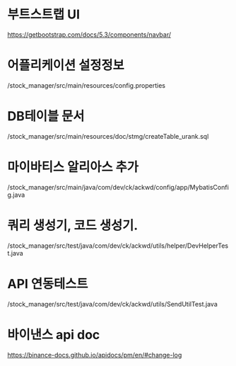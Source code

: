 # 부트스트랩 UI
https://getbootstrap.com/docs/5.3/components/navbar/

# 어플리케이션 설정정보
/stock_manager/src/main/resources/config.properties

# DB테이블 문서
/stock_manager/src/main/resources/doc/stmg/createTable_urank.sql

# 마이바티스 알리아스 추가
/stock_manager/src/main/java/com/dev/ck/ackwd/config/app/MybatisConfig.java

# 쿼리 생성기, 코드 생성기.
/stock_manager/src/test/java/com/dev/ck/ackwd/utils/helper/DevHelperTest.java

# API 연동테스트
/stock_manager/src/test/java/com/dev/ck/ackwd/utils/SendUtilTest.java

# 바이낸스 api doc
https://binance-docs.github.io/apidocs/pm/en/#change-log
